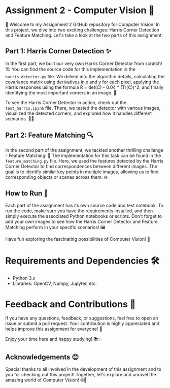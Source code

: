 # Assignment 2 - Computer Vision 📸

👋 Welcome to my Assignment 2 GitHub repository for Computer Vision! In this project, we dive into two exciting challenges: Harris Corner Detection and Feature Matching. Let's take a look at the two parts of this assignment:

## Part 1: Harris Corner Detection ✨

In the first part, we built our very own Harris Corner Detector from scratch! 🏗️ You can find the source code for this implementation in the `harris_detector.py` file. We delved into the algorithm details, calculating the covariance matrix using derivatives in x and y for each pixel, applying the Harris responses using the formula R = det(C) - 0.04 * (Tr(C))^2, and finally identifying the most important corners in an image. 🧭

To see the Harris Corner Detector in action, check out the `test_harris.ipynb` file. There, we tested the detector with various images, visualized the detected corners, and explored how it handles different scenarios. 🕵️‍♂️

## Part 2: Feature Matching 🔍

In the second part of the assignment, we tackled another thrilling challenge - Feature Matching! 💫 The implementation for this task can be found in the `feature_matching.py` file. Here, we used the features detected by the Harris Corner Detector to find correspondences between different images. The goal is to identify similar key points in multiple images, allowing us to find corresponding objects or scenes across them. 🌐

## How to Run 🚀

Each part of the assignment has its own source code and test notebook. To run the code, make sure you have the requirements installed, and then simply execute the associated Python notebooks or scripts. Don't forget to add your own images to see how the Harris Corner Detector and Feature Matching perform in your specific scenarios! 🖼️

Have fun exploring the fascinating possibilities of Computer Vision! 🌟

# Requirements and Dependencies 🛠️

- Python 3.x
- Libraries: OpenCV, Numpy, Jupyter, etc.

# Feedback and Contributions 🤝

If you have any questions, feedback, or suggestions, feel free to open an issue or submit a pull request. Your contribution is highly appreciated and helps improve this assignment for everyone! 🙌

Enjoy your time here and happy studying! 📚✨

## Acknowledgements 😊

Special thanks to all involved in the development of this assignment and to you for checking out this project! Together, let's explore and unravel the amazing world of Computer Vision! 🌐👀

